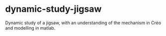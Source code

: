 # dynamic-study-jigsaw
Dynamic study of a jigsaw, with an understanding of the mechanism in Créo and modelling in matlab.
